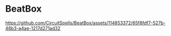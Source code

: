 # BeatBox

https://github.com/CircuitSpells/BeatBox/assets/114853372/65f8fdf7-527b-48b3-a4ae-1217d271ad32
